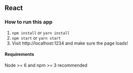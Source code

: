 ## React

### How to run this app

1. `npm install` or `yarn install`
2. `npm start` or `yarn start`
3. Visit http://localhost:1234 and make sure the page loads!

#### Requirements

Node >= 6 and npm >= 3 recommended
